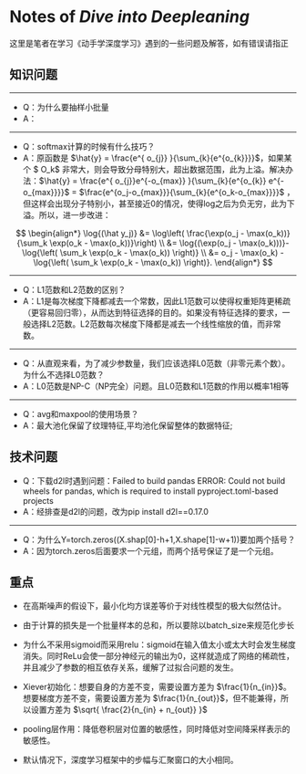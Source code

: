 # Notes of *Dive into Deepleaning*

这里是笔者在学习《动手学深度学习》遇到的一些问题及解答，如有错误请指正

## 知识问题
---
- Q：为什么要抽样小批量
- A：
---
- Q：softmax计算的时候有什么技巧？
- A：原函数是 $\hat{y} = \frac{e^{ o_{j}} }{\sum_{k}{e^{o_{k}}}}$，如果某个 $ O_k$ 非常大，则会导致分母特别大，超出数据范围，此为上溢。解决办法：$\hat{y} = \frac{e^{ o_{j}}e^{-o_{max}} }{\sum_{k}{e^{o_{k}} e^{-o_{max}}}}$ = $\frac{e^{o_j-o_{max}}}{\sum_{k}{e^{o_k-o_{max}}}}$ ，但这样会出现分子特别小，甚至接近0的情况，使得log之后为负无穷，此为下溢。所以，进一步改进：

$$
\begin{align*}
\log{(\hat y_j)} &= \log\left( \frac{\exp(o_j - \max(o_k))}{\sum_k \exp(o_k - \max(o_k))}\right)  \\
&= \log{(\exp(o_j - \max(o_k)))}-\log{\left( \sum_k \exp(o_k - \max(o_k)) \right)}  \\
&= o_j - \max(o_k) -\log{\left( \sum_k \exp(o_k - \max(o_k)) \right)}.
\end{align*}
$$

---

- Q：L1范数和L2范数的区别？
- A：L1是每次梯度下降都减去一个常数，因此L1范数可以使得权重矩阵更稀疏（更容易回归零），从而达到特征选择的目的。如果没有特征选择的要求，一般选择L2范数。L2范数每次梯度下降都是减去一个线性缩放的值，而非常数。

---

- Q：从直观来看，为了减少参数量，我们应该选择L0范数（非零元素个数）。为什么不选择L0范数？
- A：L0范数是NP-C（NP完全）问题。且L0范数和L1范数的作用以概率1相等

---

- Q：avg和maxpool的使用场景？
- A：最大池化保留了纹理特征,平均池化保留整体的数据特征;

## 技术问题
- Q：下载d2l时遇到问题：Failed to build pandas ERROR: Could not build wheels for pandas, which is required to install pyproject.toml-based projects
- A：经排查是d2l的问题，改为pip install d2l==0.17.0
---

- Q：为什么Y=torch.zeros((X.shap[0]-h+1,X.shape[1]-w+1))要加两个括号？
- A：因为torch.zeros后面要求一个元组，而两个括号保证了是一个元组。

## 重点
- 在高斯噪声的假设下，最小化均方误差等价于对线性模型的极大似然估计。

- 由于计算的损失是一个批量样本的总和，所以要除以batch_size来规范化步长

- 为什么不采用sigmoid而采用relu：sigmoid在输入值太小或太大时会发生梯度消失。同时ReLu会使一部分神经元的输出为0，这样就造成了网络的稀疏性，并且减少了参数的相互依存关系，缓解了过拟合问题的发生。

- Xiever初始化：想要自身的方差不变，需要设置方差为 $\frac{1}{n_{in}}$。想要梯度方差不变，需要设置方差为 $\frac{1}{n_{out}}$，但不能兼得，所以设置方差为 $\sqrt{ \frac{2}{n_{in} + n_{out}} }$  

- pooling层作用：降低卷积层对位置的敏感性，同时降低对空间降采样表示的敏感性。

- 默认情况下，深度学习框架中的步幅与汇聚窗口的大小相同。